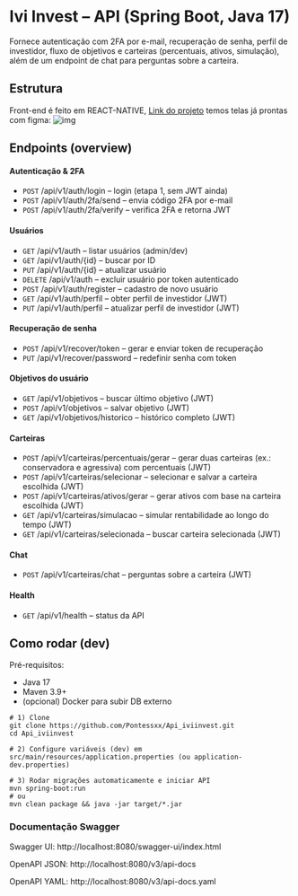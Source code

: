 # Ivi Invest – API (Spring Boot, Java 17)
Fornece autenticação com 2FA por e-mail, recuperação de senha, perfil de investidor, fluxo de objetivos e carteiras (percentuais, ativos, simulação), além de um endpoint de chat para perguntas sobre a carteira.

## Estrutura

Front-end é feito em REACT-NATIVE, [Link do projeto](https://github.com/Pontessxx/IviInvest) temos telas já prontas com figma:
![img]()

## Endpoints (overview)
#### Autenticação & 2FA
- `POST` /api/v1/auth/login – login (etapa 1, sem JWT ainda)
- `POST` /api/v1/auth/2fa/send – envia código 2FA por e-mail
- `POST` /api/v1/auth/2fa/verify – verifica 2FA e retorna JWT
#### Usuários
- `GET` /api/v1/auth – listar usuários (admin/dev)
- `GET` /api/v1/auth/{id} – buscar por ID
- `PUT` /api/v1/auth/{id} – atualizar usuário
- `DELETE` /api/v1/auth – excluir usuário por token autenticado
- `POST` /api/v1/auth/register – cadastro de novo usuário
- `GET` /api/v1/auth/perfil – obter perfil de investidor (JWT)
- `PUT` /api/v1/auth/perfil – atualizar perfil de investidor (JWT)
#### Recuperação de senha
- `POST` /api/v1/recover/token – gerar e enviar token de recuperação
- `PUT` /api/v1/recover/password – redefinir senha com token
#### Objetivos do usuário
- `GET` /api/v1/objetivos – buscar último objetivo (JWT)
- `POST` /api/v1/objetivos – salvar objetivo (JWT)
- `GET` /api/v1/objetivos/historico – histórico completo (JWT)
#### Carteiras
- `POST` /api/v1/carteiras/percentuais/gerar – gerar duas carteiras (ex.: conservadora e agressiva) com percentuais (JWT)
- `POST` /api/v1/carteiras/selecionar – selecionar e salvar a carteira escolhida (JWT)
- `POST` /api/v1/carteiras/ativos/gerar – gerar ativos com base na carteira escolhida (JWT)
- `GET` /api/v1/carteiras/simulacao – simular rentabilidade ao longo do tempo (JWT)
- `GET` /api/v1/carteiras/selecionada – buscar carteira selecionada (JWT)
#### Chat
- `POST` /api/v1/carteiras/chat – perguntas sobre a carteira (JWT)
#### Health
- `GET` /api/v1/health – status da API
## Como rodar (dev)
Pré-requisitos:
- Java 17
- Maven 3.9+
- (opcional) Docker para subir DB externo
```
# 1) Clone
git clone https://github.com/Pontessxx/Api_iviinvest.git
cd Api_iviinvest

# 2) Configure variáveis (dev) em src/main/resources/application.properties (ou application-dev.properties)

# 3) Rodar migrações automaticamente e iniciar API
mvn spring-boot:run
# ou
mvn clean package && java -jar target/*.jar

```
### Documentação Swagger

Swagger UI: http://localhost:8080/swagger-ui/index.html

OpenAPI JSON: http://localhost:8080/v3/api-docs

OpenAPI YAML: http://localhost:8080/v3/api-docs.yaml